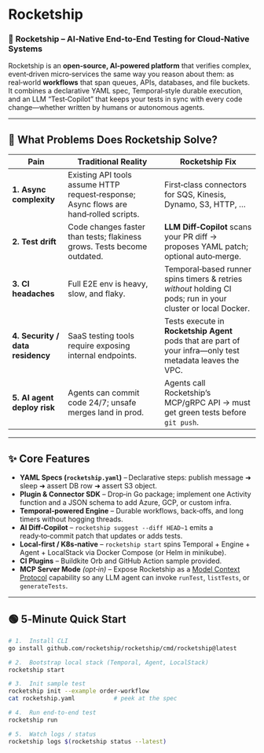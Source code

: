 # Rocketship

### 🚀 **Rocketship** – AI‑Native End‑to‑End Testing for Cloud‑Native Systems

Rocketship is an **open‑source, AI‑powered platform** that verifies complex, event‑driven micro‑services the same way you reason about them: as real‑world **workflows** that span queues, APIs, databases, and file buckets.  
It combines a declarative YAML spec, Temporal‑style durable execution, and an LLM “Test‑Copilot” that keeps your tests in sync with every code change—whether written by humans or autonomous agents.

---

## 🐞 What Problems Does Rocketship Solve?

| Pain                             | Traditional Reality                                                                   | Rocketship Fix                                                                                               |
| -------------------------------- | ------------------------------------------------------------------------------------- | ------------------------------------------------------------------------------------------------------------ |
| **1. Async complexity**          | Existing API tools assume HTTP request‑response; Async flows are hand‑rolled scripts. | First‑class connectors for SQS, Kinesis, Dynamo, S3, HTTP, …                                                 |
| **2. Test drift**                | Code changes faster than tests; flakiness grows. Tests become outdated.               | **LLM Diff‑Copilot** scans your PR diff → proposes YAML patch; optional auto‑merge.                          |
| **3. CI headaches**              | Full E2E env is heavy, slow, and flaky.                                               | Temporal‑based runner spins timers & retries _without_ holding CI pods; run in your cluster or local Docker. |
| **4. Security / data residency** | SaaS testing tools require exposing internal endpoints.                               | Tests execute in **Rocketship Agent** pods that are part of your infra—only test metadata leaves the VPC.    |
| **5. AI agent deploy risk**      | Agents can commit code 24/7; unsafe merges land in prod.                              | Agents call Rocketship’s MCP/gRPC API → must get green tests before `git push`.                              |

---

## ✨ Core Features

- **YAML Specs (`rocketship.yaml`)** – Declarative steps: publish message ➜ sleep ➜ assert DB row ➜ assert S3 object.
- **Plugin & Connector SDK** – Drop‑in Go package; implement one Activity function and a JSON schema to add Azure, GCP, or custom infra.
- **Temporal‑powered Engine** – Durable workflows, back‑offs, and long timers without hogging threads.
- **AI Diff‑Copilot** – `rocketship suggest --diff HEAD~1` emits a ready‑to‑commit patch that updates or adds tests.
- **Local‑first / K8s‑native** – `rocketship start` spins Temporal + Engine + Agent + LocalStack via Docker Compose (or Helm in minikube).
- **CI Plugins** – Buildkite Orb and GitHub Action sample provided.
- **MCP Server Mode** _(opt‑in)_ – Expose Rocketship as a [Model Context Protocol](https://mcp.dev) capability so any LLM agent can invoke `runTest`, `listTests`, or `generateTests`.

---

## 🟢 5‑Minute Quick Start

```bash
# 1.  Install CLI
go install github.com/rocketship/rocketship/cmd/rocketship@latest

# 2.  Bootstrap local stack (Temporal, Agent, LocalStack)
rocketship start

# 3.  Init sample test
rocketship init --example order-workflow
cat rocketship.yaml           # peek at the spec

# 4.  Run end‑to‑end test
rocketship run

# 5.  Watch logs / status
rocketship logs $(rocketship status --latest)
```
